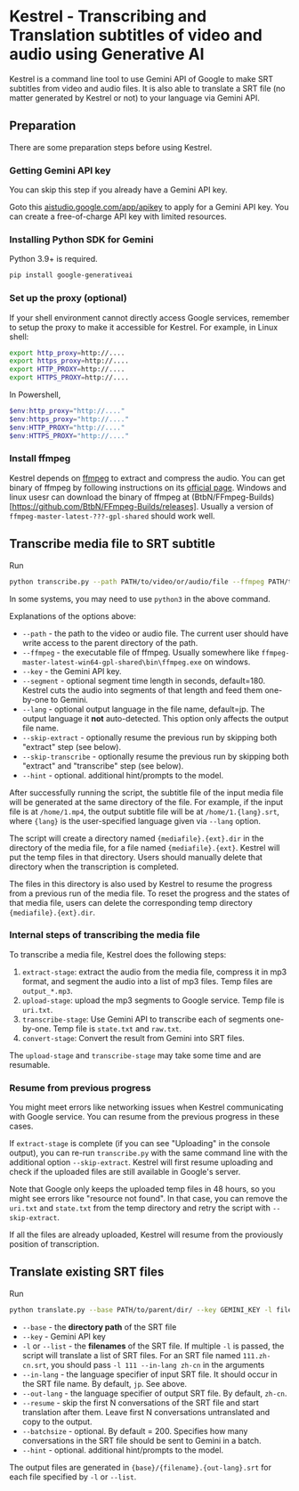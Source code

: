 # Kestrel - Transcribing and Translation subtitles of video and audio using Generative AI

Kestrel is a command line tool to use Gemini API of Google to make SRT subtitles from video and audio files. It is also able to translate a SRT file (no matter generated by Kestrel or not) to your language via Gemini API.

## Preparation

There are some preparation steps before using Kestrel.

### Getting Gemini API key

You can skip this step if you already have a Gemini API key.

Goto this [aistudio.google.com/app/apikey](aistudio.google.com/app/apikey) to apply for a Gemini API key. You can create a free-of-charge API key with limited resources.

### Installing Python SDK for Gemini

Python 3.9+ is required.

```bash
pip install google-generativeai
```

### Set up the proxy (optional)

If your shell environment cannot directly access Google services, remember to setup the proxy to make it accessible for Kestrel. For example, in Linux shell:

```bash
export http_proxy=http://....
export https_proxy=http://....
export HTTP_PROXY=http://....
export HTTPS_PROXY=http://....
```

In Powershell,

```powershell
$env:http_proxy="http://...."
$env:https_proxy="http://...."
$env:HTTP_PROXY="http://...."
$env:HTTPS_PROXY="http://...."
```

### Install ffmpeg

Kestrel depends on [ffmpeg](https://ffmpeg.org/) to extract and compress the audio. You can get binary of ffmpeg by following instructions on its [official page](https://ffmpeg.org/download.html). Windows and linux usesr can download the binary of ffmpeg at (BtbN/FFmpeg-Builds)[https://github.com/BtbN/FFmpeg-Builds/releases]. Usually a version of `ffmpeg-master-latest-???-gpl-shared` should work well.

## Transcribe media file to SRT subtitle

Run

```bash
python transcribe.py --path PATH/to/video/or/audio/file --ffmpeg PATH/to/ffmpeg/executable/file --key GEMINI_KEY [--segment SEGMENT] [--skip-transcribe] [--skip-extract] [--lang LANG] [--hint HINT]
```

In some systems, you may need to use `python3` in the above command.

Explanations of the options above:

 * `--path` - the path to the video or audio file. The current user should have write access to the parent directory of the path.
 * `--ffmpeg` - the executable file of ffmpeg. Usually somewhere like `ffmpeg-master-latest-win64-gpl-shared\bin\ffmpeg.exe` on windows.
 * `--key` - the Gemini API key.
 * `--segment` - optional segment time length in seconds, default=180. Kestrel cuts the audio into segments of that length and feed them one-by-one to Gemini.
 * `--lang` - optional output language in the file name, default=jp. The output language it **not** auto-detected. This option only affects the output file name.
 * `--skip-extract` - optionally resume the previous run by skipping both "extract" step (see below).
 * `--skip-transcribe` - optionally resume the previous run by skipping both "extract" and "transcribe" step (see below).
 * `--hint` - optional. additional hint/prompts to the model.

After successfully running the script, the subtitle file of the input media file will be generated at the same directory of the file. For example, if the input file is at `/home/1.mp4`, the output subtitle file will be at `/home/1.{lang}.srt`, where `{lang}` is the user-specified language given via `--lang` option.

The script will create a directory named `{mediafile}.{ext}.dir` in the directory of the media file, for a file named `{mediafile}.{ext}`. Kestrel will put the temp files in that directory. Users should manually delete that directory when the transcription is completed.

The files in this directory is also used by Kestrel to resume the progress from a previous run of the media file. To reset the progress and the states of that media file, users can delete the corresponding temp directory `{mediafile}.{ext}.dir`.

### Internal steps of transcribing the media file

To transcribe a media file, Kestrel does the following steps:

1. `extract-stage`: extract the audio from the media file, compress it in mp3 format, and segment the audio into a list of mp3 files. Temp files are `output_*.mp3`.
2. `upload-stage`: upload the mp3 segments to Google service. Temp file is `uri.txt`.
3. `transcribe-stage`: Use Gemini API to transcribe each of segments one-by-one. Temp file is `state.txt` and `raw.txt`.
4. `convert-stage`: Convert the result from Gemini into SRT files.

The `upload-stage` and `transcribe-stage` may take some time and are resumable.

### Resume from previous progress

You might meet errors like networking issues when Kestrel communicating with Google service. You can resume from the previous progress in these cases.

If `extract-stage` is complete (if you can see "Uploading" in the console output), you can re-run `transcribe.py` with the same command line with the additional option `--skip-extract`. Kestrel will first resume uploading and check if the uploaded files are still available in Google's server.

Note that Google only keeps the uploaded temp files in 48 hours, so you might see errors like "resource not found". In that case, you can remove the `uri.txt` and `state.txt` from the temp directory and retry the script with `--skip-extract`.

If all the files are already uploaded, Kestrel will resume from the proviously position of transcription.


## Translate existing SRT files

Run

```bash
python translate.py --base PATH/to/parent/dir/ --key GEMINI_KEY -l filename [-l filename2 -l filename3 ...] [--in-lang LANG] [--out-lang LANG] [--resume RESUME] [--batchsize BATCHSIZE] [--hint HINT]
```

 * `--base` - the **directory path** of the SRT file
 * `--key` - Gemini API key
 * `-l` or `--list` - the **filenames** of the SRT file. If multiple `-l` is passed, the script will translate a list of SRT files. For an SRT file named `111.zh-cn.srt`, you should pass `-l 111 --in-lang zh-cn` in the arguments
 * `--in-lang` - the language specifier of input SRT file. It should occur in the SRT file name. By default, `jp`. See above.
 * `--out-lang` - the language specifier of output SRT file. By default, `zh-cn`.
 * `--resume` - skip the first N conversations of the SRT file and start translation after them. Leave first N conversations untranslated and copy to the output.
 * `--batchsize` - optional. By default = 200. Specifies how many conversations in the SRT file should be sent to Gemini in a batch.
 * `--hint` - optional. additional hint/prompts to the model.

The output files are generated in `{base}/{filename}.{out-lang}.srt` for each file specified by `-l` or `--list`.
